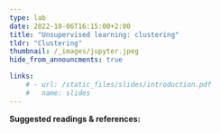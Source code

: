 ```yaml
---
type: lab
date: 2022-10-06T16:15:00+2:00
title: "Unsupervised learning: clustering"
tldr: "Clustering"
thumbnail: /_images/jupyter.jpeg
hide_from_announcments: true

links: 
    # - url: /static_files/slides/introduction.pdf
    #   name: slides
---
```

**Suggested readings & references:**
